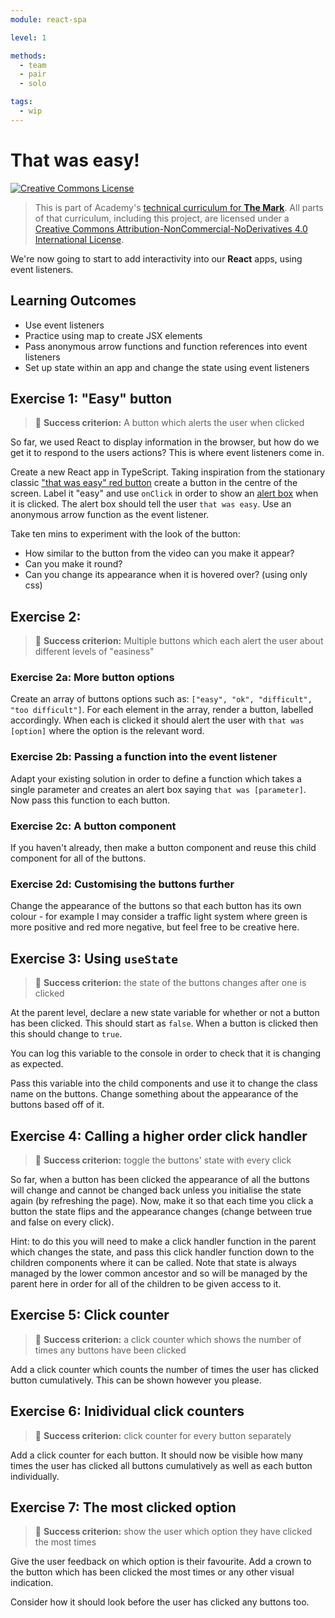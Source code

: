 ```yaml
---
module: react-spa

level: 1

methods:
  - team
  - pair
  - solo

tags:
  - wip
---
```


# That was easy!

<a rel="license" href="http://creativecommons.org/licenses/by-nc-nd/4.0/"><img alt="Creative Commons License" style="border-width:0" src="https://i.creativecommons.org/l/by-nc-nd/4.0/88x31.png" /></a>

> This is part of Academy's [technical curriculum for **The Mark**](https://github.com/WeAreAcademy/curriculum-mark). All parts of that curriculum, including this project, are licensed under a <a rel="license" href="http://creativecommons.org/licenses/by-nc-nd/4.0/">Creative Commons Attribution-NonCommercial-NoDerivatives 4.0 International License</a>.

We're now going to start to add interactivity into our **React** apps, using event listeners. 

## Learning Outcomes

- Use event listeners
- Practice using map to create JSX elements
- Pass anonymous arrow functions and function references into event listeners
- Set up state within an app and change the state using event listeners

## Exercise 1: "Easy" button

> 🎯 **Success criterion:** A button which alerts the user when clicked

So far, we used React to display information in the browser, but how do we get it to respond to the users actions? This is where event listeners come in. 

Create a new React app in TypeScript. Taking inspiration from the stationary classic ["that was easy" red button](https://www.youtube.com/watch?v=3YmMNpbFjp0) create a button in the centre of the screen. Label it "easy" and use `onClick` in order to show an [alert box](https://www.w3schools.com/js/js_popup.asp) when it is clicked. The alert box should tell the user `that was easy`. Use an anonymous arrow function as the event listener.

Take ten mins to experiment with the look of the button: 
- How similar to the button from the video can you make it appear?
- Can you make it round?
- Can you change its appearance when it is hovered over? (using only css)

## Exercise 2:

> 🎯 **Success criterion:** Multiple buttons which each alert the user about different levels of "easiness"

### Exercise 2a: More button options

Create an array of buttons options such as: `["easy", "ok", "difficult", "too difficult"]`.
For each element in the array, render a button, labelled accordingly. When each is clicked it should alert the user with `that was [option]` where the option is the relevant word. 

### Exercise 2b: Passing a function into the event listener

Adapt your existing solution in order to define a function which takes a single parameter and creates an alert box saying `that was [parameter]`. Now pass this function to each button.

### Exercise 2c: A button component

If you haven't already, then make a button component and reuse this child component for all of the buttons. 

### Exercise 2d: Customising the buttons further

Change the appearance of the buttons so that each button has its own colour - for example I may consider a traffic light system where green is more positive and red more negative, but feel free to be creative here.

## Exercise 3: Using `useState`

> 🎯 **Success criterion:** the state of the buttons changes after one is clicked

At the parent level, declare a new state variable for whether or not a button has been clicked. This should start as `false`. When a button is clicked then this should change to `true`. 

You can log this variable to the console in order to check that it is changing as expected.

Pass this variable into the child components and use it to change the class name on the buttons. Change something about the appearance of the buttons based off of it.

## Exercise 4: Calling a higher order click handler

> 🎯 **Success criterion:** toggle the buttons' state with every click

So far, when a button has been clicked the appearance of all the buttons will change and cannot be changed back unless you initialise the state again (by refreshing the page). Now, make it so that each time you click a button the state flips and the appearance changes (change between true and false on every click). 

Hint: to do this you will need to make a click handler function in the parent which changes the state, and pass this click handler function down to the children components where it can be called. Note that state is always managed by the lower common ancestor and so will be managed by the parent here in order for all of the children to be given access to it. 

## Exercise 5: Click counter

> 🎯 **Success criterion:** a click counter which shows the number of times any buttons have been clicked

Add a click counter which counts the number of times the user has clicked button cumulatively. This can be shown however you please.

## Exercise 6: Inidividual click counters

> 🎯 **Success criterion:** click counter for every button separately

Add a click counter for each button. It should now be visible how many times the user has clicked all buttons cumulatively as well as each button individually.

## Exercise 7: The most clicked option

> 🎯 **Success criterion:** show the user which option they have clicked the most times

Give the user feedback on which option is their favourite. Add a crown to the button which has been clicked the most times or any other visual indication. 

Consider how it should look before the user has clicked any buttons too.